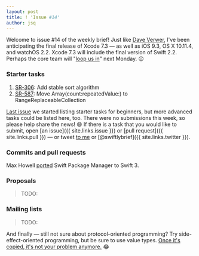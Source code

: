 ```yaml
---
layout: post
title: ! 'Issue #14'
author: jsq
---
```


Welcome to issue #14 of the weekly brief! Just like [Dave Verwer](https://iosdevweekly.com/issues/241#start), I've been anticipating the final release of Xcode 7.3 &mdash; as well as iOS 9.3, OS X 10.11.4, and watchOS 2.2. Xcode 7.3 will include the final version of Swift 2.2. Perhaps the core team will "[loop us in](http://www.macrumors.com/2016/03/10/apple-invites-march-21-event/)" next Monday. 😉

<!--excerpt-->

### Starter tasks
1. [SR-306](https://bugs.swift.org/browse/SR-306): Add stable sort algorithm
2. [SR-587](https://bugs.swift.org/browse/SR-587): Move Array(count:repeatedValue:) to RangeReplaceableCollection

<!---
Plus there are still two from last week suggested by Brian that are still up for grabs:
[SR-906](https://bugs.swift.org/browse/SR-906): Allow XCTestCase.continueAfterFailure to be set
[SR-875](https://bugs.swift.org/browse/SR-875): Make swift-corelibs-xctest Functional tests regex matching more like FileCheck

-->

[Last issue](/issue-13/) we started listing starter tasks for beginners, but more advanced tasks could be listed here, too. There were no submissions this week, so please help share the news! 😄 If there is a task that you would like to submit, open [an issue]({{ site.links.issue }}) or [pull request]({{ site.links.pull }}) &mdash; or tweet [to me](https://twitter.com/jesse_squires) or [@swiftlybrief]({{ site.links.twitter }}).

### Commits and pull requests

Max Howell [ported](https://github.com/apple/swift-package-manager/pull/171) Swift Package Manager to Swift 3.


### Proposals

> TODO:

### Mailing lists

> TODO:

And finally &mdash; still not sure about protocol-oriented programming? Try side-effect-oriented programming, but be sure to use value types. [Once it's copied, it's not your problem anymore.](https://twitter.com/jckarter/status/707999869831491584) 😂
